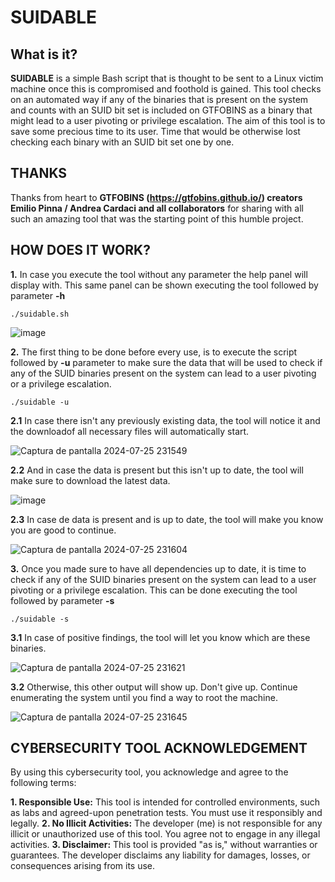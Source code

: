 # SUIDABLE

## What is it?

**SUIDABLE** is a simple Bash script that is thought to be sent to a Linux victim machine once this is compromised and foothold is gained. This tool checks on an automated way if any of the binaries that is present on the system and counts with an SUID bit set is included on GTFOBINS as a binary that might lead to a user pivoting or privilege escalation. The aim of this tool is to save some precious time to its user. Time that would be otherwise lost checking each binary with an SUID bit set one by one.

## THANKS

Thanks from heart to **GTFOBINS (https://gtfobins.github.io/) creators Emilio Pinna / Andrea Cardaci and all collaborators** for sharing with all such an amazing tool that was the starting point of this humble project.

## HOW DOES IT WORK?

**1.** In case you execute the tool without any parameter the help panel will display with. This same panel can be shown executing the tool followed by parameter **-h**

````
./suidable.sh
````

![image](https://github.com/user-attachments/assets/240e9bc2-1fc7-4b06-9ac4-84ee842bd4be)


**2.** The first thing to be done before every use, is to execute the script followed by **-u** parameter to make sure the data that will be used to check if any of the SUID binaries present on the system can lead to a user pivoting or a privilege escalation.

````
./suidable -u
````

**2.1** In case there isn't any previously existing data, the tool will notice it and the downloadof all necessary files will automatically start.

![Captura de pantalla 2024-07-25 231549](https://github.com/user-attachments/assets/0dc702df-e976-478f-92cb-6a487653a32e)

**2.2** And in case the data is present but this isn't up to date, the tool will make sure to download the latest data.

![image](https://github.com/user-attachments/assets/8cafc9d3-663e-4357-ae9b-14671dd2e779)

**2.3** In case de data is present and is up to date, the tool will make you know you are good to continue.

![Captura de pantalla 2024-07-25 231604](https://github.com/user-attachments/assets/4a1cc376-df0f-48bd-aba5-19ca74562eb4)

**3.** Once you made sure to have all dependencies up to date, it is time to check if any of the SUID binaries present on the system can lead to a user pivoting or a privilege escalation. This can be done executing the tool followed by parameter **-s**

````
./suidable -s
````

**3.1** In case of positive findings, the tool will let you know which are these binaries.

![Captura de pantalla 2024-07-25 231621](https://github.com/user-attachments/assets/b8269881-6af6-414e-b070-661efd56cc59)

**3.2** Otherwise, this other output will show up. Don't give up. Continue enumerating the system until you find a way to root the machine.

![Captura de pantalla 2024-07-25 231645](https://github.com/user-attachments/assets/75e8e6a5-f1c3-4b49-8b47-90abadf4217d)

## CYBERSECURITY TOOL ACKNOWLEDGEMENT

By using this cybersecurity tool, you acknowledge and agree to the following terms: 

**1. Responsible Use:** This tool is intended for controlled environments, such as labs and agreed-upon penetration tests. You must use it responsibly and legally.
**2. No Illicit Activities:** The developer (me) is not responsible for any illicit or unauthorized use of this tool. You agree not to engage in any illegal activities.
**3. Disclaimer:** This tool is provided "as is," without warranties or guarantees. The developer disclaims any liability for damages, losses, or consequences arising from its use.

